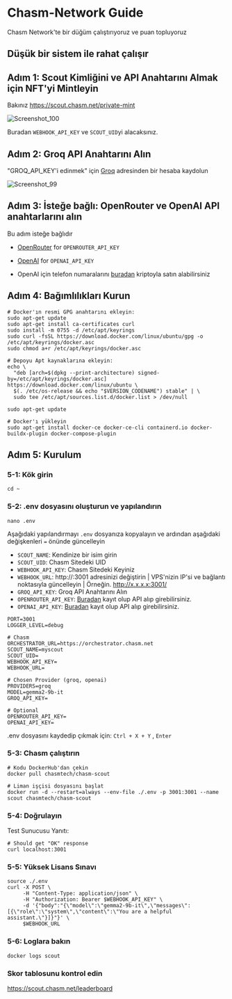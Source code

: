 # Chasm-Network Guide

Chasm Network'te bir düğüm çalıştırıyoruz ve puan topluyoruz

## Düşük bir sistem ile rahat çalışır

## Adım 1: Scout Kimliğini ve API Anahtarını Almak için NFT'yi Mintleyin
Bakınız https://scout.chasm.net/private-mint

![Screenshot_100](https://github.com/user-attachments/assets/76c84ff6-656f-4c61-9420-fb345e0a6040)


Buradan `WEBHOOK_API_KEY` ve `SCOUT_UID`yi alacaksınız.

## Adım 2: Groq API Anahtarını Alın
"GROQ_API_KEY'i edinmek" için [Groq](https://console.groq.com/keys) adresinden bir hesaba kaydolun

![Screenshot_99](https://github.com/user-attachments/assets/d7eb8406-cea3-4cec-a66c-006872aca31d)

## Adım 3: İsteğe bağlı: OpenRouter ve OpenAI API anahtarlarını alın
Bu adım isteğe bağlıdır
- [OpenRouter](https://openrouter.ai/) for `OPENROUTER_API_KEY`

- [OpenAI](https://platform.openai.com/api-keys) for `OPENAI_API_KEY`

- OpenAI için telefon numaralarını [buradan](https://smspva.com/?ref=724518) kriptoyla satın alabilirsiniz
  
## Adım 4: Bağımlılıkları Kurun
```console
# Docker'ın resmi GPG anahtarını ekleyin:
sudo apt-get update
sudo apt-get install ca-certificates curl
sudo install -m 0755 -d /etc/apt/keyrings
sudo curl -fsSL https://download.docker.com/linux/ubuntu/gpg -o /etc/apt/keyrings/docker.asc
sudo chmod a+r /etc/apt/keyrings/docker.asc

# Depoyu Apt kaynaklarına ekleyin:
echo \
  "deb [arch=$(dpkg --print-architecture) signed-by=/etc/apt/keyrings/docker.asc] https://download.docker.com/linux/ubuntu \
  $(. /etc/os-release && echo "$VERSION_CODENAME") stable" | \
  sudo tee /etc/apt/sources.list.d/docker.list > /dev/null

sudo apt-get update

# Docker'ı yükleyin
sudo apt-get install docker-ce docker-ce-cli containerd.io docker-buildx-plugin docker-compose-plugin
```

## Adım 5: Kurulum
### 5-1: Kök girin
```console
cd ~
```

### 5-2: .env dosyasını oluşturun ve yapılandırın
```console
nano .env
```

Aşağıdaki yapılandırmayı `.env` dosyanıza kopyalayın ve ardından aşağıdaki değişkenleri `=` önünde güncelleyin
- `SCOUT_NAME`: Kendinize bir isim girin
- `SCOUT_UID`: Chasm Sitedeki UID
- `WEBHOOK_API_KEY`: Chasm Sitedeki Keyiniz
- `WEBHOOK_URL`: http://<ip>:3001 adresinizi değiştirin | VPS'nizin IP'si ve bağlantı noktasıyla güncelleyin | Örneğin. http://x.x.x.x:3001/
- `GROQ_API_KEY`: Groq API Anahtarını Alın
- `OPENROUTER_API_KEY`: [Buradan](https://openrouter.ai/settings/keys) kayıt olup API alıp girebilirsiniz.
- `OPENAI_API_KEY`: [Buradan](https://platform.openai.com/api-keys) kayıt olup API alıp girebilirsiniz.
```console
PORT=3001
LOGGER_LEVEL=debug

# Chasm
ORCHESTRATOR_URL=https://orchestrator.chasm.net
SCOUT_NAME=myscout
SCOUT_UID=
WEBHOOK_API_KEY=
WEBHOOK_URL=

# Chosen Provider (groq, openai)
PROVIDERS=groq
MODEL=gemma2-9b-it
GROQ_API_KEY=

# Optional
OPENROUTER_API_KEY=
OPENAI_API_KEY=
```
.env dosyasını kaydedip çıkmak için: `Ctrl + X + Y` , `Enter`

### 5-3: Chasm çalıştırın
```console
# Kodu DockerHub'dan çekin
docker pull chasmtech/chasm-scout

# Liman işçisi dosyasını başlat
docker run -d --restart=always --env-file ./.env -p 3001:3001 --name scout chasmtech/chasm-scout
```

### 5-4: Doğrulayın
Test Sunucusu Yanıtı:
```console
# Should get "OK" response
curl localhost:3001
```

### 5-5: Yüksek Lisans Sınavı
```console
source ./.env
curl -X POST \
     -H "Content-Type: application/json" \
     -H "Authorization: Bearer $WEBHOOK_API_KEY" \
     -d '{"body":"{\"model\":\"gemma2-9b-it\",\"messages\":[{\"role\":\"system\",\"content\":\"You are a helpful assistant.\"}]}"}' \
     $WEBHOOK_URL
```

### 5-6: Loglara bakın
```console
docker logs scout
```

### Skor tablosunu kontrol edin
https://scout.chasm.net/leaderboard
